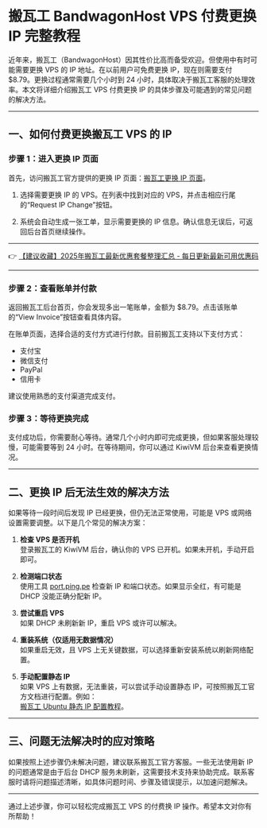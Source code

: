 # 搬瓦工 BandwagonHost VPS 付费更换 IP 完整教程

近年来，搬瓦工（BandwagonHost）因其性价比高而备受欢迎。但使用中有时可能需要更换 VPS 的 IP 地址。在以前用户可免费更换 IP，现在则需要支付 $8.79。更换过程通常需要几个小时到 24 小时，具体取决于搬瓦工客服的处理效率。本文将详细介绍搬瓦工 VPS 付费更换 IP 的具体步骤及可能遇到的常见问题的解决方法。

---

## 一、如何付费更换搬瓦工 VPS 的 IP

### 步骤 1：进入更换 IP 页面

首先，访问搬瓦工官方提供的更换 IP 页面：[搬瓦工更换 IP 页面](https://bwh81.net/ipchange.php)。

1. 选择需要更换 IP 的 VPS。在列表中找到对应的 VPS，并点击相应行尾的“Request IP Change”按钮。

2. 系统会自动生成一张工单，显示需要更换的 IP 信息。确认信息无误后，可返回后台首页继续操作。

---

👉 [【建议收藏】2025年搬瓦工最新优惠套餐整理汇总 - 每日更新最新可用优惠码](https://bit.ly/banwagon)

---

### 步骤 2：查看账单并付款

返回搬瓦工后台首页，你会发现多出一笔账单，金额为 $8.79。点击该账单的“View Invoice”按钮查看具体内容。

在账单页面，选择合适的支付方式进行付款。目前搬瓦工支持以下支付方式：

- 支付宝
- 微信支付
- PayPal
- 信用卡

建议使用熟悉的支付渠道完成支付。

### 步骤 3：等待更换完成

支付成功后，你需要耐心等待。通常几个小时内即可完成更换，但如果客服处理较慢，可能需要等到 24 小时。在等待期间，你可以通过 KiwiVM 后台来查看更换情况。

---

## 二、更换 IP 后无法生效的解决方法

如果等待一段时间后发现 IP 已经更换，但仍无法正常使用，可能是 VPS 或网络设置需要调整。以下是几个常见的解决方案：

1. **检查 VPS 是否开机**  
   登录搬瓦工的 KiwiVM 后台，确认你的 VPS 已开机。如果未开机，手动开启即可。

2. **检测端口状态**  
   使用工具 [port.ping.pe](https://port.ping.pe) 检查新 IP 和端口状态。如果显示全红，有可能是 DHCP 没能正确分配新 IP。

3. **尝试重启 VPS**  
   如果 DHCP 未刷新新 IP，重启 VPS 或许可以解决。

4. **重装系统（仅适用无数据情况）**  
   如果重启无效，且 VPS 上无关键数据，可以选择重新安装系统以刷新网络配置。

5. **手动配置静态 IP**  
   如果 VPS 上有数据，无法重装，可以尝试手动设置静态 IP，可按照搬瓦工官方文档进行配置。例如：  
   [搬瓦工 Ubuntu 静态 IP 配置教程](https://bit.ly/banwagon)。

---

## 三、问题无法解决时的应对策略

如果按照上述步骤仍未解决问题，建议联系搬瓦工官方客服。一些无法使用新 IP 的问题通常是由于后台 DHCP 服务未刷新，这需要技术支持来协助完成。联系客服时请将问题描述清晰，如具体问题时间、步骤及错误提示，以加速问题解决。

---

通过上述步骤，你可以轻松完成搬瓦工 VPS 的付费换 IP 操作。希望本文对你有所帮助！